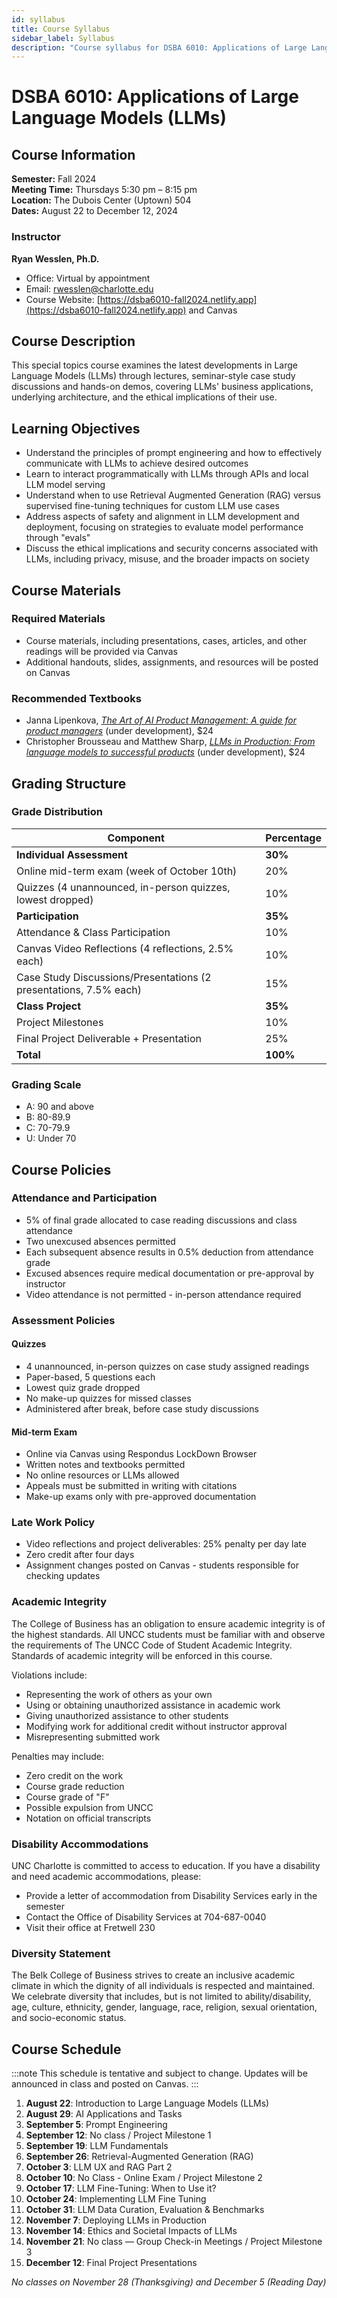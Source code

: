 ```yaml
---
id: syllabus
title: Course Syllabus
sidebar_label: Syllabus
description: "Course syllabus for DSBA 6010: Applications of Large Language Models (LLMs)"
---
```


# DSBA 6010: Applications of Large Language Models (LLMs)

## Course Information

**Semester:** Fall 2024  
**Meeting Time:** Thursdays 5:30 pm – 8:15 pm  
**Location:** The Dubois Center (Uptown) 504  
**Dates:** August 22 to December 12, 2024

### Instructor
**Ryan Wesslen, Ph.D.**  
- Office: Virtual by appointment
- Email: rwesslen@charlotte.edu
- Course Website: [https://dsba6010-fall2024.netlify.app](https://dsba6010-fall2024.netlify.app) and Canvas

## Course Description

This special topics course examines the latest developments in Large Language Models (LLMs) through lectures, seminar-style case study discussions and hands-on demos, covering LLMs' business applications, underlying architecture, and the ethical implications of their use.

## Learning Objectives

- Understand the principles of prompt engineering and how to effectively communicate with LLMs to achieve desired outcomes
- Learn to interact programmatically with LLMs through APIs and local LLM model serving
- Understand when to use Retrieval Augmented Generation (RAG) versus supervised fine-tuning techniques for custom LLM use cases
- Address aspects of safety and alignment in LLM development and deployment, focusing on strategies to evaluate model performance through "evals"
- Discuss the ethical implications and security concerns associated with LLMs, including privacy, misuse, and the broader impacts on society

## Course Materials

### Required Materials
- Course materials, including presentations, cases, articles, and other readings will be provided via Canvas
- Additional handouts, slides, assignments, and resources will be posted on Canvas

### Recommended Textbooks
- Janna Lipenkova, [*The Art of AI Product Management: A guide for product managers*](https://www.manning.com/books/the-art-of-ai-product-management) (under development), $24
- Christopher Brousseau and Matthew Sharp, [*LLMs in Production: From language models to successful products*](https://www.manning.com/books/llms-in-production) (under development), $24

## Grading Structure

### Grade Distribution

| Component | Percentage |
|-----------|------------|
| **Individual Assessment** | **30%** |
| Online mid-term exam (week of October 10th) | 20% |
| Quizzes (4 unannounced, in-person quizzes, lowest dropped) | 10% |
| **Participation** | **35%** |
| Attendance & Class Participation | 10% |
| Canvas Video Reflections (4 reflections, 2.5% each) | 10% |
| Case Study Discussions/Presentations (2 presentations, 7.5% each) | 15% |
| **Class Project** | **35%** |
| Project Milestones | 10% |
| Final Project Deliverable + Presentation | 25% |
| **Total** | **100%** |

### Grading Scale
- A: 90 and above
- B: 80-89.9
- C: 70-79.9
- U: Under 70

## Course Policies

### Attendance and Participation
- 5% of final grade allocated to case reading discussions and class attendance
- Two unexcused absences permitted
- Each subsequent absence results in 0.5% deduction from attendance grade
- Excused absences require medical documentation or pre-approval by instructor
- Video attendance is not permitted - in-person attendance required

### Assessment Policies

#### Quizzes
- 4 unannounced, in-person quizzes on case study assigned readings
- Paper-based, 5 questions each
- Lowest quiz grade dropped
- No make-up quizzes for missed classes
- Administered after break, before case study discussions

#### Mid-term Exam
- Online via Canvas using Respondus LockDown Browser
- Written notes and textbooks permitted
- No online resources or LLMs allowed
- Appeals must be submitted in writing with citations
- Make-up exams only with pre-approved documentation

### Late Work Policy
- Video reflections and project deliverables: 25% penalty per day late
- Zero credit after four days
- Assignment changes posted on Canvas - students responsible for checking updates

### Academic Integrity

The College of Business has an obligation to ensure academic integrity is of the highest standards. All UNCC students must be familiar with and observe the requirements of The UNCC Code of Student Academic Integrity. Standards of academic integrity will be enforced in this course.

Violations include:
- Representing the work of others as your own
- Using or obtaining unauthorized assistance in academic work
- Giving unauthorized assistance to other students
- Modifying work for additional credit without instructor approval
- Misrepresenting submitted work

Penalties may include:
- Zero credit on the work
- Course grade reduction
- Course grade of "F"
- Possible expulsion from UNCC
- Notation on official transcripts

### Disability Accommodations

UNC Charlotte is committed to access to education. If you have a disability and need academic accommodations, please:
- Provide a letter of accommodation from Disability Services early in the semester
- Contact the Office of Disability Services at 704-687-0040
- Visit their office at Fretwell 230

### Diversity Statement

The Belk College of Business strives to create an inclusive academic climate in which the dignity of all individuals is respected and maintained. We celebrate diversity that includes, but is not limited to ability/disability, age, culture, ethnicity, gender, language, race, religion, sexual orientation, and socio-economic status.

## Course Schedule

:::note
This schedule is tentative and subject to change. Updates will be announced in class and posted on Canvas.
:::

1. **August 22**: Introduction to Large Language Models (LLMs)
2. **August 29**: AI Applications and Tasks
3. **September 5**: Prompt Engineering
4. **September 12**: No class / Project Milestone 1
5. **September 19**: LLM Fundamentals
6. **September 26**: Retrieval-Augmented Generation (RAG)
7. **October 3**: LLM UX and RAG Part 2
8. **October 10**: No Class - Online Exam / Project Milestone 2
9. **October 17**: LLM Fine-Tuning: When to Use it?
10. **October 24**: Implementing LLM Fine Tuning
11. **October 31**: LLM Data Curation, Evaluation & Benchmarks
12. **November 7**: Deploying LLMs in Production
13. **November 14**: Ethics and Societal Impacts of LLMs
14. **November 21**: No class — Group Check-in Meetings / Project Milestone 3
15. **December 12**: Final Project Presentations

*No classes on November 28 (Thanksgiving) and December 5 (Reading Day)*